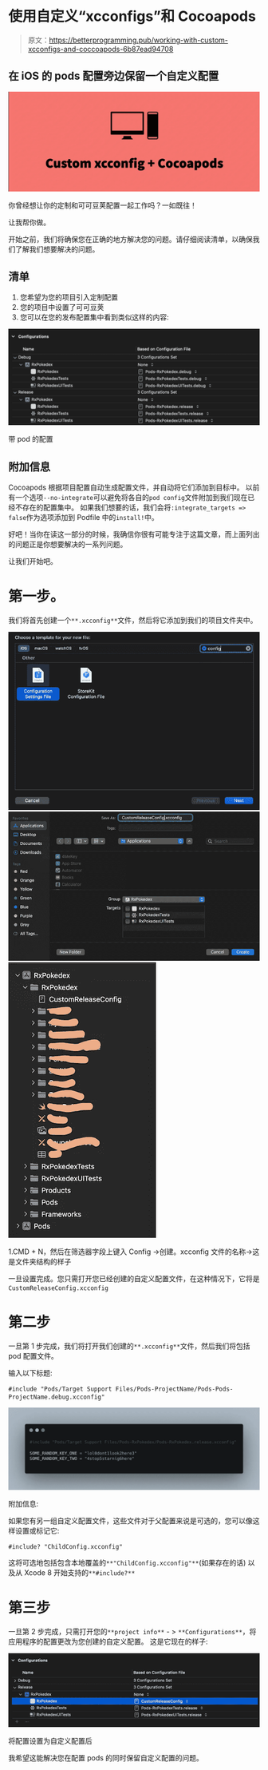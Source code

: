 # 使用自定义“xcconfigs”和 Cocoapods

> 原文：<https://betterprogramming.pub/working-with-custom-xcconfigs-and-coccoapods-6b87ead94708>

## 在 iOS 的 pods 配置旁边保留一个自定义配置

![](img/4883f257e40fc4a3020ec04e27339cda.png)

你曾经想让你的定制和可可豆荚配置一起工作吗？一如既往！

让我帮你做。

开始之前，我们将确保您在正确的地方解决您的问题。请仔细阅读清单，以确保我们了解我们想要解决的问题。

## 清单

1.  您希望为您的项目引入定制配置
2.  您的项目中设置了可可豆荚
3.  您可以在您的发布配置集中看到类似这样的内容:

![](img/97f014cc1889f79a96b1bfc89654a97c.png)

带 pod 的配置

## 附加信息

Cocoapods 根据项目配置自动生成配置文件，并自动将它们添加到目标中。
以前有一个选项`--no-integrate`可以避免将各自的`pod config`文件附加到我们现在已经不存在的配置集中。
如果我们想要的话，我们会将`:integrate_targets => false`作为选项添加到 Podfile 中的`install!`中。

好吧！当你在读这一部分的时候，我确信你很有可能专注于这篇文章，而上面列出的问题正是你想要解决的一系列问题。

让我们开始吧。

# 第一步。

我们将首先创建一个`**.xcconfig**`文件，然后将它添加到我们的项目文件夹中。

![](img/4ec6c8d1886ec5ce3e78e29e8dda517f.png)![](img/507df045d1c35913c16b026e05e04c8d.png)![](img/eb50a604674fc4909b170e6b162cd7ad.png)

1.CMD + N，然后在筛选器字段上键入 Config ->创建。xcconfig 文件的名称->这是文件夹结构的样子

一旦设置完成。您只需打开您已经创建的自定义配置文件，在这种情况下，它将是`CustomReleaseConfig.xcconfig`

# 第二步

一旦第 1 步完成，我们将打开我们创建的`**.xcconfig**`文件，然后我们将包括 pod 配置文件。

输入以下标题:

```
#include "Pods/Target Support Files/Pods-ProjectName/Pods-Pods-ProjectName.debug.xcconfig"
```

![](img/4e952fa6d4a1d557bfde70829ddbc30b.png)

附加信息:

如果您有另一组自定义配置文件，这些文件对于父配置来说是可选的，您可以像这样设置或标记它:

```
#include? "ChildConfig.xcconfig"
```

这将可选地包括包含本地覆盖的`**"ChildConfig.xcconfig"**`(如果存在的话)
以及从 Xcode 8 开始支持的`**#include?**`

# 第三步

一旦第 2 步完成，只需打开您的`**project info**` - > `**Configurations**`，将应用程序的配置更改为您创建的自定义配置。
这是它现在的样子:

![](img/1381d4cf8070e93154683a99b996633c.png)

将配置设置为自定义配置后

我希望这能解决您在配置 pods 的同时保留自定义配置的问题。